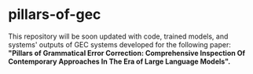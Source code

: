 # pillars-of-gec

This repository will be soon updated with code, trained models,
and systems' outputs of GEC systems developed for the following paper:  
**"Pillars of Grammatical Error Correction: Comprehensive Inspection Of Contemporary Approaches In The Era of Large Language Models".**
